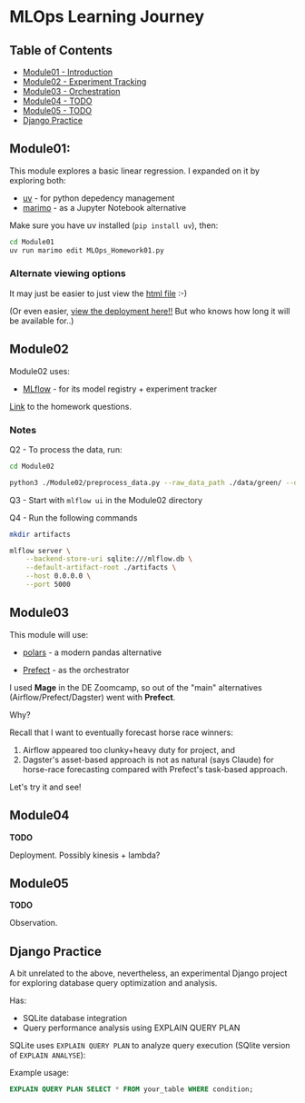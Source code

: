 # MLOps Learning Journey

## Table of Contents
- [Module01 - Introduction](##module01)
- [Module02 - Experiment Tracking](##module02)
- [Module03 - Orchestration](##module03)
- [Module04 - TODO](##module04)
- [Module05 - TODO](##module05)
- [Django Practice](##django-practice)

## Module01:

This module explores a basic linear regression. I expanded on it by exploring both:

- [uv](https://docs.astral.sh/uv/) - for python depedency management
- [marimo](https://marimo.io) - as a Jupyter Notebook alternative

Make sure you have uv installed (`pip install uv`), then:

```bash
cd Module01
uv run marimo edit MLOps_Homework01.py
```

### Alternate viewing options

It may just be easier to just view the [html file](/25-MLOps/Module01/__marimo__/MLOps_Homework01.html) :-) 

(Or even easier, [view the deployment here!!](https://static.marimo.app/static/mlops-homework01-kane-williams-cvfn) But who knows how long it will be available for..)


## Module02

Module02 uses:

- [MLflow](https://mlflow.org) - for its model registry + experiment tracker

[Link](https://github.com/DataTalksClub/mlops-zoomcamp/blob/main/cohorts/2024) to the homework questions.

### Notes

Q2 - To process the data, run:

```bash
cd Module02

python3 ./Module02/preprocess_data.py --raw_data_path ./data/green/ --dest_path ./data_preprocessed/
```

Q3 - Start with `mlflow ui` in the Module02 directory

Q4 - Run the following commands 

```bash
mkdir artifacts

mlflow server \
    --backend-store-uri sqlite:///mlflow.db \
    --default-artifact-root ./artifacts \
    --host 0.0.0.0 \
    --port 5000
```

## Module03

This module will use:

- [polars](https://pola.rs) - a modern pandas alternative

- [Prefect](https://www.prefect.io) - as the orchestrator


I used **Mage** in the DE Zoomcamp, so out of the "main" alternatives (Airflow/Prefect/Dagster) went with **Prefect**.

Why? 

Recall that I want to eventually forecast horse race winners:

1) Airflow appeared too clunky+heavy duty for project, and
2) Dagster's asset-based approach is not as natural (says Claude) for horse-race forecasting compared with Prefect's task-based approach.

Let's try it and see!

## Module04

**TODO**

Deployment. Possibly kinesis + lambda?

## Module05

**TODO**

Observation.

## Django Practice

A bit unrelated to the above, nevertheless, an experimental Django project for exploring database query optimization and analysis.

Has:
- SQLite database integration
- Query performance analysis using EXPLAIN QUERY PLAN

SQLite uses `EXPLAIN QUERY PLAN` to analyze query execution (SQlite version of `EXPLAIN ANALYSE`):

Example usage:
```sql
EXPLAIN QUERY PLAN SELECT * FROM your_table WHERE condition;
```
